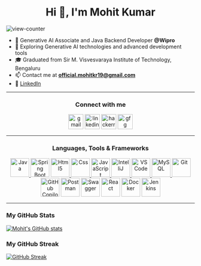<h1 align="center">Hi 👋, I'm Mohit Kumar</h1>
<p align="left"> <img src="https://komarev.com/ghpvc/?username=mohit-on-github&label=Profile%20views&color=0e75b6&style=flat" alt="view-counter" /> </p>

- 🔭 Generative AI Associate and Java Backend Developer **@Wipro**
- 🌱 Exploring Generative AI technologies and advanced development tools
- 🎓 Graduated from Sir M. Visvesvaraya Institute of Technology, Bengaluru
- 📫 Contact me at **official.mohitkr19@gmail.com**
- 💼 [LinkedIn](https://www.linkedin.com/in/its-mohit-kumar)

---

<h3 align="center">Connect with me</h3>
<p align="center">
<a href="mailto:official.mohitkr19@gmail.com" target="blank"><img src="https://img.icons8.com/fluency/512/gmail.png" alt="gmail" height="40" width="40" /></a>
<a href="https://www.linkedin.com/in/its-mohit-kumar/" target="blank"><img src="https://img.icons8.com/fluency/48/000000/linkedin.png" alt="linkedin" height="40" width="40" /></a>
<a href="https://www.hackerrank.com/mht19kr97" target="blank"><img src="https://img.icons8.com/external-tal-revivo-color-tal-revivo/96/000000/external-hackerrank-is-a-technology-company-that-focuses-on-competitive-programming-logo-color-tal-revivo.png" alt="hackerrank" height="40" width="40" /></a>
<a href="https://auth.geeksforgeeks.org/user/officialmn0so/" target="blank"><img src="https://img.icons8.com/color/144/000000/GeeksforGeeks.png" alt="gfg" height="40" width="40" /></a>
</p>

---

<h3 align="center">Languages, Tools & Frameworks</h3>
<p align="center">
<a href="https://www.java.com/" target="_blank"><img src="https://img.icons8.com/color/144/000000/java-coffee-cup-logo--v1.png" alt="Java" width="50" height="50"/> </a>
<a href="https://spring.io/projects/spring-boot" target="_blank"><img src="https://img.icons8.com/color/144/000000/spring-logo.png" alt="Spring Boot" width="50" height="50"/></a>
  <a href="https://www.w3.org/html/" target="_blank"> <img src="https://img.icons8.com/color/144/000000/html-5--v1.png" alt="Html5" width="50" height="50"/> </a> 
<a href="https://www.w3schools.com/css/" target="_blank"> <img src="https://img.icons8.com/color/150/000000/css3.png" alt="Css" width="50" height="50"/> </a>
<a href="https://developer.mozilla.org/en-US/docs/Web/JavaScript" target="_blank"> <img src="https://img.icons8.com/color/144/000000/javascript--v1.png" alt="JavaScript" width="50" height="50"/> </a>
<a href="https://www.jetbrains.com/idea/" target="_blank"><img src="https://img.icons8.com/color/512/intellij-idea.png" alt="IntelliJ" width="50" height="50"/> </a>
<a href="https://code.visualstudio.com/" target="_blank"><img src="https://img.icons8.com/color/512/visual-studio-code-2019.png" alt="VS Code" width="50" height="50"/> </a>
<a href="https://www.mysql.com/" target="_blank"> <img src="https://img.icons8.com/external-flat-juicy-fish/60/000000/external-sql-coding-and-development-flat-flat-juicy-fish.png" alt="MySQL" width="50" height="50"/> </a>
<a href="https://git-scm.com/" target="_blank"> <img src="https://img.icons8.com/color/2x/git.png" alt="Git" width="50" height="50"/> </a>
<a href="https://github.com/features/copilot" target="_blank"><img src="https://img.icons8.com/color/144/000000/github.png" alt="GitHub Copilot" width="50" height="50"/></a>
<a href="https://www.postman.com/" target="_blank"><img src="https://img.icons8.com/external-tal-revivo-shadow-tal-revivo/96/000000/external-postman-is-the-only-complete-api-development-environment-logo-shadow-tal-revivo.png" alt="Postman" width="50" height="50"/></a>
<a href="https://swagger.io/" target="_blank"><img src="https://img.icons8.com/ios-filled/100/34C759/api-settings.png" alt="Swagger" width="50" height="50"/></a>
<a href="https://reactjs.org/" target="_blank"><img src="https://img.icons8.com/color/144/000000/react-native.png" alt="React" width="50" height="50"/></a>
<a href="https://www.docker.com/" target="_blank"><img src="https://img.icons8.com/color/144/000000/docker.png" alt="Docker" width="50" height="50"/></a>
<a href="https://www.jenkins.io/" target="_blank"><img src="https://img.icons8.com/color/144/000000/jenkins.png" alt="Jenkins" width="50" height="50"/></a>

</p>

---

### My GitHub Stats

[![Mohit's GitHub stats](https://github-readme-stats.vercel.app/api?username=mohit-on-github&show_icons=true&theme=gruvbox&hide=contribs,issues)](https://github.com/anuraghazra/github-readme-stats)

### My GitHub Streak

[![GitHub Streak](https://streak-stats.demolab.com/?user=mohit-on-github&theme=dark)](https://git.io/streak-stats)
